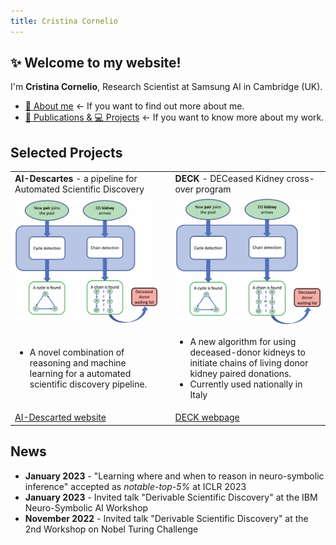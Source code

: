 ```yaml
---
title: Cristina Cornelio
---
```


## ✨ Welcome to my website! 
I'm **Cristina Cornelio**, Research Scientist at Samsung AI in Cambridge (UK). 
* <a href="https://corneliocristina.github.io/about.html" style="display: inline" > 👤 About me</a> &larr; If you want to find out more about me.
* <a href="https://corneliocristina.github.io/publications.html" style="display: inline" class="button"> 📖 Publications & 💻 Projects</a> &larr; If you want to know more about my work.


## Selected Projects

<table border="0">
 <tr>
    <td> <b> AI-Descartes </b> - a pipeline for Automated Scientific Discovery  </td>
    <td> </td>
    <td> <b> DECK </b> - DECeased Kidney cross-over program  </td>
 </tr>
 <tr>
  <td> <img align="center" src="figures/algorithm_new.png" alt="algorithm_new" width="400"/> </td>
  <td> </td>
  <td> <img align="center" src="figures/algorithm_new.png" alt="algorithm_new" width="400"/> </td>
 </tr>
 <tr>
 <td> 
    <ul>
        <li> A novel combination of reasoning and machine learning for a automated scientific discovery pipeline. </li>
    <ul/>
  </td>
  <td> </td>
  <td> 
     <ul>
        <li> A new algorithm for using deceased-donor kidneys to initiate chains of living donor kidney paired donations. </li>
        <li> Currently used nationally in Italy </li>
     </ul>
   </td>
 </tr>   
 <tr>
    <td> <a href="https://ai-descartes.github.io/"> AI-Descarted website </a> </td>
    <td> </td>
    <td> <a href="https://corneliocristina.github.io/DECK.html"> DECK webpage </a> </td>
 </tr>
</table>


## News 

* **January 2023** - "Learning where and when to reason in neuro-symbolic inference" accepted as *notable-top-5%* at ICLR 2023
* **January 2023** - Invited talk "Derivable Scientific Discovery" at the IBM Neuro-Symbolic AI Workshop
* **November 2022** - Invited talk "Derivable Scientific Discovery" at the 2nd Workshop on Nobel Turing Challenge
